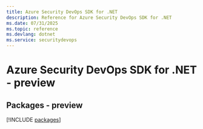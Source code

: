 ```yaml
---
title: Azure Security DevOps SDK for .NET
description: Reference for Azure Security DevOps SDK for .NET
ms.date: 07/31/2025
ms.topic: reference
ms.devlang: dotnet
ms.service: securitydevops
---
```

# Azure Security DevOps SDK for .NET - preview
## Packages - preview
[!INCLUDE [packages](security-devops-index.md)]